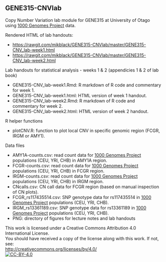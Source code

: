 ## GENE315-CNVlab

Copy Number Variation lab module for GENE315 at University of Otago using [1000 Genomes Project](http://www.1000genomes.org/) data.

Rendered HTML of lab handouts:
 - https://rawgit.com/mikblack/GENE315-CNVlab/master/GENE315-CNV_lab-week1.html
 - https://rawgit.com/mikblack/GENE315-CNVlab/master/GENE315-CNV_lab-week2.html

Lab handouts for statistical analysis - weeks 1 & 2 (appendicies 1 & 2 of lab book) 
 - GENE315-CNV_lab-week1.Rmd: R markdown of R code and commentary for week 1.
 - GENE315-CNV_lab-week1.html: HTML version of week 1 handout.
 - GENE315-CNV_lab-week2.Rmd: R markdown of R code and commentary for week 2.
 - GENE315-CNV_lab-week2.html: HTML version of week 2 handout.

R helper functions
 - plotCNV.R: function to plot local CNV in specific genomic region (FCGR, IRGM or AMY1).

Data files
 - AMY1A-counts.csv: read count data for [1000 Genomes Project](http://www.1000genomes.org/) populations (CEU, YRI, CHB) in AMY1A region.
 - FCGR-counts.csv: read count data for [1000 Genomes Project](http://www.1000genomes.org/) populations (CEU, YRI, CHB) in FCGR region.
 - IRGM-counts.csv: read count data for [1000 Genomes Project](http://www.1000genomes.org/) populations (CEU, YRI, CHB) in IRGM region.
 - CNcalls.csv: CN call data for FCGR region (based on manual inspection of CN plots).
 - FCGR_rs117435514.csv: SNP genotype data for rs117435514 in [1000 Genomes Project](http://www.1000genomes.org/) populations (CEU, YRI, CHB).
 - IRGM_rs13361189.csv: SNP genotype data for rs13361189 in [1000 Genomes Project](http://www.1000genomes.org/) populations (CEU, YRI, CHB).
 - PNG: directory of figures for lecture notes and lab handouts

This work is licensed under a Creative Commons Attribution 4.0 International License.<BR>
You should have received a copy of the license along with this work. If not, see:<BR>
http://creativecommons.org/licenses/by/4.0/
<a href="http://creativecommons.org/licenses/by/4.0/"> 	
	<img alt="CC-BY-4.0" src="https://upload.wikimedia.org/wikipedia/commons/5/5b/Cc-by-icon.png" />
</a>

